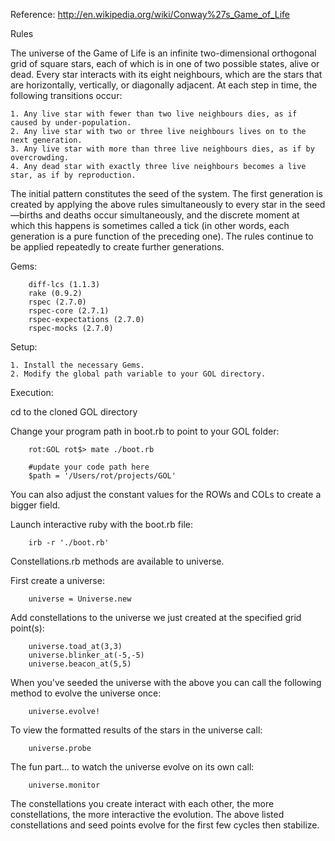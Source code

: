 Reference: http://en.wikipedia.org/wiki/Conway%27s_Game_of_Life

Rules

The universe of the Game of Life is an infinite two-dimensional orthogonal grid of square stars, each of which is in one of two possible states, alive or dead. Every star interacts with its eight neighbours, which are the stars that are horizontally, vertically, or diagonally adjacent. At each step in time, the following transitions occur:

    1. Any live star with fewer than two live neighbours dies, as if caused by under-population.
    2. Any live star with two or three live neighbours lives on to the next generation.
    3. Any live star with more than three live neighbours dies, as if by overcrowding.
    4. Any dead star with exactly three live neighbours becomes a live star, as if by reproduction.

The initial pattern constitutes the seed of the system. The first generation is created by applying the above rules simultaneously to every star in the seed—births and deaths occur simultaneously, and the discrete moment at which this happens is sometimes called a tick (in other words, each generation is a pure function of the preceding one). The rules continue to be applied repeatedly to create further generations.



Gems:

		diff-lcs (1.1.3)
		rake (0.9.2)
		rspec (2.7.0)
		rspec-core (2.7.1)
		rspec-expectations (2.7.0)
		rspec-mocks (2.7.0)


Setup:

	1. Install the necessary Gems.
	2. Modify the global path variable to your GOL directory.

Execution:

cd to the cloned GOL directory

Change your program path in boot.rb to point to your GOL folder:

		rot:GOL rot$> mate ./boot.rb

		#update your code path here
		$path = '/Users/rot/projects/GOL'
		
You can also adjust the constant values for the ROWs and COLs to create a bigger field.

Launch interactive ruby with the boot.rb file:
		
		irb -r './boot.rb'

Constellations.rb methods are available to universe.

First create a universe:

		universe = Universe.new

Add constellations to the universe we just created at the specified grid point(s):

		universe.toad_at(3,3)
		universe.blinker_at(-5,-5)
		universe.beacon_at(5,5)

When you've seeded the universe with the above you can call the following method to evolve the universe once:

		universe.evolve!

To view the formatted results of the stars in the universe call:

		universe.probe

The fun part... to watch the universe evolve on its own call:

		universe.monitor
		
The constellations you create interact with each other, the more constellations, the more interactive the evolution.
The above listed constellations and seed points evolve for the first few cycles then stabilize. 